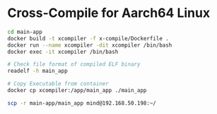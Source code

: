 # Cross-Compile for Aarch64 Linux

```sh
cd main-app
docker build -t xcompiler -f x-compile/Dockerfile .
docker run --name xcompiler -dit xcompiler /bin/bash
docker exec -it xcompiler /bin/bash

# Check file format of compiled ELF binary
readelf -h main_app
```

```sh
# Copy Executable from container
docker cp xcompiler:/app/main_app ./main_app
```

```sh
scp -r main-app/main_app mind@192.168.50.198:~/
```
